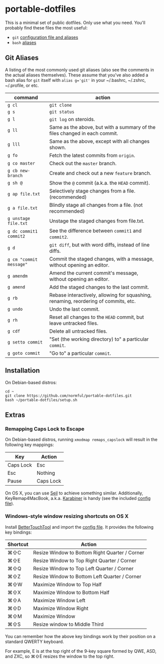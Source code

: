 # portable-dotfiles

This is a minimal set of public dotfiles. Only use what you need. You'll probably find these files the most useful:

- `git` [configuration file and aliases](https://github.com/normful/portable-dotfiles/blob/master/.gitconfig)
- `bash` [aliases](https://github.com/normful/portable-dotfiles/blob/master/.bash_aliases)

## Git Aliases

A listing of the most commonly used git aliases (also see the comments in the actual aliases themselves). These assume that you've also added a bash alias for `git` itself with `alias g='git'` in your ~/.bashrc, ~/.zshrc, ~/.profile, or etc.

| command                 | action                                                                              |
|-------------------------|-------------------------------------------------------------------------------------|
| `g cl`                  | `git clone`                                                                         |
| `g s`                   | `git status`                                                                        |
| `g l`                   | `git log` on steroids.                                                              |
| `g ll`                  | Same as the above, but with a summary of the files changed in each commit.          |
| `g lll`                 | Same as the above, except with all changes shown.                                   |
| `g fo`                  | Fetch the latest commits from `origin`.                                             |
| `g co master`           | Check out the `master` branch.                                                      |
| `g cb new-branch`       | Create and check out a new `feature` branch.                                        |
| `g sh @`                | Show the `@` commit (a.k.a. the `HEAD` commit).                                     |
| `g ap file.txt`         | Selectively stage changes from a file. (recommended)                                |
| `g a file.txt`          | Blindly stage all changes from a file. (not recommended)                            |
| `g unstage file.txt`    | Unstage the staged changes from file.txt.                                           |
| `g dc commit1 commit2`  | See the difference between `commit1` and `commit2`.                                 |
| `g d`                   | `git diff`, but with word diffs, instead of line diffs.                             |
| `g cm "commit message"` | Commit the staged changes, with a message, without opening an editor.               |
| `g amendm`              | Amend the current commit's message, without opening an editor.                      |
| `g amend`               | Add the staged changes to the last commit.                                          |
| `g rb`                  | Rebase interactively, allowing for squashing, renaming, reordering of commits, etc. |
| `g undo`                | Undo the last commit.                                                               |
| `g rh`                  | Reset all changes to the `HEAD` commit, but leave untracked files.                  |
| `g cdf`                 | Delete all untracked files.                                                         |
| `g setto commit`        | "Set (the working directory) to" a particular `commit`.                             |
| `g goto commit`         | "Go to" a particular `commit`.                                                      |

## Installation

On Debian-based distros:

```
cd ~
git clone https://github.com/normful/portable-dotfiles.git
bash ~/portable-dotfiles/setup.sh
```

## Extras

### Remapping Caps Lock to Escape

On Debian-based distros, running `xmodmap remaps_capslock` will result in the following key mappings:

| Key       | Action    |
|-----------|-----------|
| Caps Lock | Esc       |
| Esc       | Nothing   |
| Pause     | Caps Lock |

On OS X, you can use [Seil](https://pqrs.org/osx/karabiner/seil.html.en) to achieve something similar. Additionally, KeyRemap4MacBook, a.k.a. [Karabiner](https://pqrs.org/osx/karabiner/) is handy (see the included [config file](https://github.com/normful/portable-dotfiles/blob/master/Library/Application%20Support/KeyRemap4MacBook/private.xml)).

### Windows-style window resizing shortcuts on OS X

Install [BetterTouchTool](https://www.boastr.net/) and import the [config file](https://github.com/normful/portable-dotfiles/blob/master/Library/Application%20Support/BetterTouchTool/bttdata2). It provides the following key bindings:

| Shortcut | Action                                         |
|----------|------------------------------------------------|
| ⌘⇧C      | Resize Window to Bottom Right Quarter / Corner |
| ⌘⇧E      | Resize Window to Top Right Quarter / Corner    |
| ⌘⇧Q      | Resize Window to Top Left Quarter / Corner     |
| ⌘⇧Z      | Resize Window to Bottom Left Quarter / Corner  |
| ⌘⇧W      | Maximize Window to Top Half                    |
| ⌘⇧X      | Maximize Window to Bottom Half                 |
| ⌘⇧A      | Maximize Window Left                           |
| ⌘⇧D      | Maximize Window Right                          |
| ⌘⇧M      | Maximize Window                                |
| ⌘⇧S      | Resize window to Middle Third                  |

You can remember how the above key bindings work by their position on a standard QWERTY keyboard. 

For example, E is at the top right of the 9-key square formed by QWE, ASD, and ZXC, so ⌘⇧E resizes the window to the top right.
